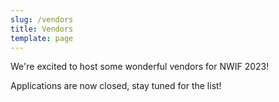 ```yaml
---
slug: /vendors
title: Vendors
template: page
---
```


We're excited to host some wonderful vendors for NWIF 2023! 

Applications are now closed, stay tuned for the list!